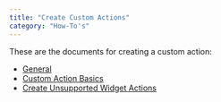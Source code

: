 ```yaml
---
title: "Create Custom Actions"
category: "How-To's"
---
```


These are the documents for creating a custom action:

* [General](custom-action-general)
* [Custom Action Basics](custom-action-basics)
* [Create Unsupported Widget Actions](create-unsupported-widget-actions)
